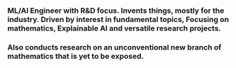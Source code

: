 ### ML/AI Engineer with R&D focus. Invents things, mostly for the industry. Driven by interest in fundamental topics, Focusing on mathematics, Explainable AI and versatile research projects.
### Also conducts research on an unconventional new branch of mathematics that is yet to be exposed.
